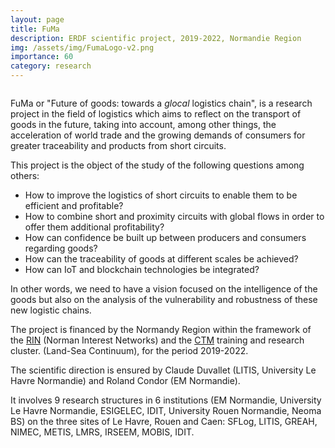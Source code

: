 ```yaml
---
layout: page
title: FuMa
description: ERDF scientific project, 2019-2022, Normandie Region 
img: /assets/img/FumaLogo-v2.png
importance: 60
category: research
---
```

<div class="row">
    <div class="col-sm mt-3 mt-md-0">
        <img class="img-fluid rounded z-depth-1" src="{{ '/assets/img/FumaLogo-v2.png' | relative_url }}" alt="" title="XTerM logo"/>
    </div>
</div>
<!-- 
<div class="caption">
    FuMa logo
</div>
-->

FuMa or "Future of goods: towards a _glocal_ logistics chain", is a research project in the field of logistics which aims to reflect on the transport of goods in the future, taking into account, among other things, the acceleration of world trade and the growing demands of consumers for greater traceability and products from short circuits.

This project is the object of the study of the following questions among others:

* How to improve the logistics of short circuits to enable them to be efficient and profitable?
* How to combine short and proximity circuits with global flows in order to offer them additional profitability?
* How can confidence be built up between producers and consumers regarding goods?
* How can the traceability of goods at different scales be achieved?
* How can IoT and blockchain technologies be integrated?

In other words, we need to have a vision focused on the intelligence of the goods but also on the analysis of the vulnerability and robustness of these new logistic chains.

The project is financed by the Normandy Region within the framework of the [RIN](https://aides.normandie.fr/rin-recherche-2021) (Norman Interest Networks) and the [CTM](https://www.normandie-univ.fr/recherche/structuration-de-la-recherche/pole-ctm/) training and research cluster. (Land-Sea Continuum), for the period 2019-2022.

The scientific direction is ensured by Claude Duvallet (LITIS, University Le Havre Normandie) and Roland Condor (EM Normandie).

It involves 9 research structures in 6 institutions (EM Normandie, University Le Havre Normandie, ESIGELEC, IDIT, University Rouen Normandie, Neoma BS) on the three sites of Le Havre, Rouen and Caen: SFLog, LITIS, GREAH, NIMEC, METIS, LMRS, IRSEEM, MOBIS, IDIT.

